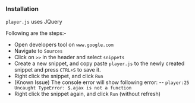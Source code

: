 ### Installation
`player.js` uses JQuery 

Following are the steps:-
- Open developers tool on `www.google.com`
- Navigate to `Sources`
- Click on `>>` in the header and select `snippets`
- Create a new snippet, and copy paste `player.js` to the newly created snippet and press `CTRL+S` to save it.
- Right click the snippet, and click `Run`
- (Known Issue) The console error will show following error:
-- `player:25 Uncaught TypeError: $.ajax is not a function`
- Right click the snippet again, and click `Run` (without refresh)
